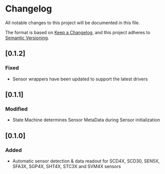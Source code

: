 # Changelog

All notable changes to this project will be documented in this file.

The format is based on [Keep a Changelog](https://keepachangelog.com/en/1.0.0/),
and this project adheres to [Semantic Versioning](https://semver.org/spec/v2.0.0.html).

## [0.1.2]

### Fixed

- Sensor wrappers have been updated to support the latest drivers

## [0.1.1]

### Modified

- State Machine determines Sensor MetaData during Sensor initialization

## [0.1.0]

### Added

- Automatic sensor detection & data readout for SCD4X, SCD30, SEN5X, SFA3X, SGP4X, SHT4X, STC3X and SVM4X sensors
